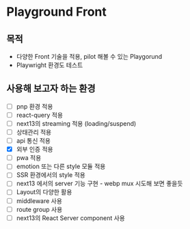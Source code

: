 # Playground Front

## 목적
* 다양한 Front 기술을 적용, pilot 해볼 수 있는 Playgorund
* Playwright 환경도 테스트

## 사용해 보고자 하는 환경

- [ ] pnp 환경 적용
- [ ] react-query 적용
- [ ] next13의 streaming 적용 (loading/suspend)
- [ ] 상태관리 적용
- [ ] api 통신 적용
- [x] 외부 인증 적용
- [ ] pwa 적용
- [ ] emotion 또는 다른 style 모듈 적용
- [ ] SSR 환경에서의 style 적용
- [ ] next13 에서의 server 기능 구현 - webp mux 시도해 보면 좋을듯
- [ ] Layout의 다양한 활용
- [ ] middleware 사용
- [ ] route group 사용
- [ ] next13의 React Server component 사용
